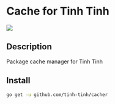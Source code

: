 # Cache for Tinh Tinh

![](https://avatars.githubusercontent.com/u/178628733?s=400&u=2a8230486a43595a03a6f9f204e54a0046ce0cc4&v=4)

## Description

Package cache manager for Tinh Tinh

## Install 

```bash
go get -u github.com/tinh-tinh/cacher
```
